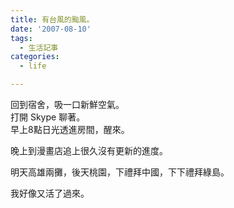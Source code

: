 ```yaml
---
title: 有台風的颱風。
date: '2007-08-10'
tags:
  - 生活記事
categories:
  - life

---
```

回到宿舍，吸一口新鮮空氣。  
打開 Skype 聊著。  
早上8點日光透進房間，醒來。  
  
晚上到漫畫店追上很久沒有更新的進度。  
  
  
明天高雄兩攤，後天桃園，下禮拜中國，下下禮拜綠島。  
  
我好像又活了過來。